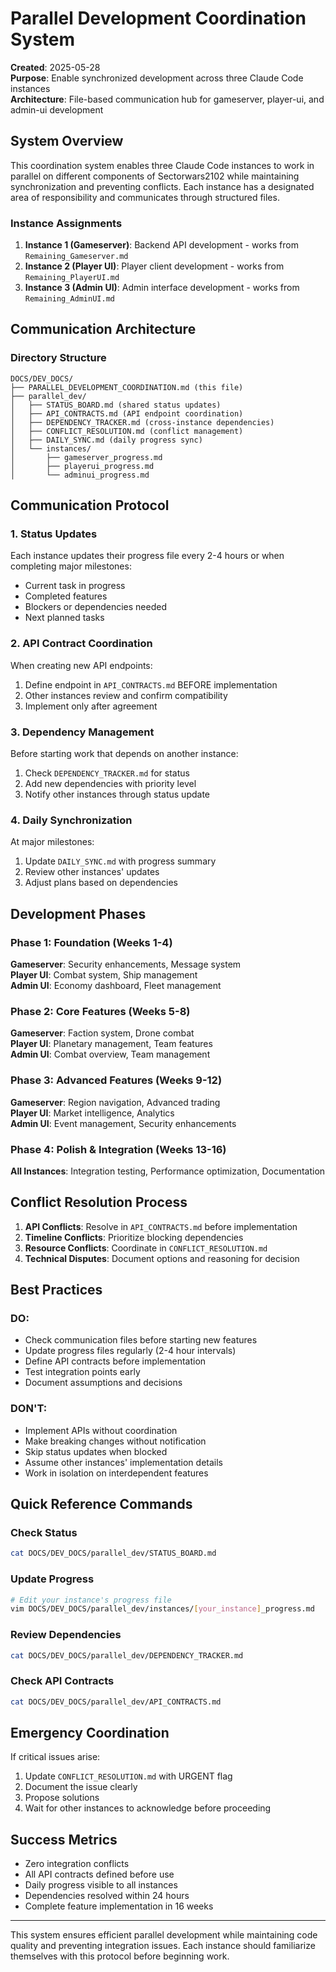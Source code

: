 # Parallel Development Coordination System
**Created**: 2025-05-28  
**Purpose**: Enable synchronized development across three Claude Code instances  
**Architecture**: File-based communication hub for gameserver, player-ui, and admin-ui development

## System Overview

This coordination system enables three Claude Code instances to work in parallel on different components of Sectorwars2102 while maintaining synchronization and preventing conflicts. Each instance has a designated area of responsibility and communicates through structured files.

### Instance Assignments
1. **Instance 1 (Gameserver)**: Backend API development - works from `Remaining_Gameserver.md`
2. **Instance 2 (Player UI)**: Player client development - works from `Remaining_PlayerUI.md`
3. **Instance 3 (Admin UI)**: Admin interface development - works from `Remaining_AdminUI.md`

## Communication Architecture

### Directory Structure
```
DOCS/DEV_DOCS/
├── PARALLEL_DEVELOPMENT_COORDINATION.md (this file)
├── parallel_dev/
│   ├── STATUS_BOARD.md (shared status updates)
│   ├── API_CONTRACTS.md (API endpoint coordination)
│   ├── DEPENDENCY_TRACKER.md (cross-instance dependencies)
│   ├── CONFLICT_RESOLUTION.md (conflict management)
│   ├── DAILY_SYNC.md (daily progress sync)
│   └── instances/
│       ├── gameserver_progress.md
│       ├── playerui_progress.md
│       └── adminui_progress.md
```

## Communication Protocol

### 1. Status Updates
Each instance updates their progress file every 2-4 hours or when completing major milestones:
- Current task in progress
- Completed features
- Blockers or dependencies needed
- Next planned tasks

### 2. API Contract Coordination
When creating new API endpoints:
1. Define endpoint in `API_CONTRACTS.md` BEFORE implementation
2. Other instances review and confirm compatibility
3. Implement only after agreement

### 3. Dependency Management
Before starting work that depends on another instance:
1. Check `DEPENDENCY_TRACKER.md` for status
2. Add new dependencies with priority level
3. Notify other instances through status update

### 4. Daily Synchronization
At major milestones:
1. Update `DAILY_SYNC.md` with progress summary
2. Review other instances' updates
3. Adjust plans based on dependencies

## Development Phases

### Phase 1: Foundation (Weeks 1-4)
**Gameserver**: Security enhancements, Message system  
**Player UI**: Combat system, Ship management  
**Admin UI**: Economy dashboard, Fleet management

### Phase 2: Core Features (Weeks 5-8)
**Gameserver**: Faction system, Drone combat  
**Player UI**: Planetary management, Team features  
**Admin UI**: Combat overview, Team management

### Phase 3: Advanced Features (Weeks 9-12)
**Gameserver**: Region navigation, Advanced trading  
**Player UI**: Market intelligence, Analytics  
**Admin UI**: Event management, Security enhancements

### Phase 4: Polish & Integration (Weeks 13-16)
**All Instances**: Integration testing, Performance optimization, Documentation

## Conflict Resolution Process

1. **API Conflicts**: Resolve in `API_CONTRACTS.md` before implementation
2. **Timeline Conflicts**: Prioritize blocking dependencies
3. **Resource Conflicts**: Coordinate in `CONFLICT_RESOLUTION.md`
4. **Technical Disputes**: Document options and reasoning for decision

## Best Practices

### DO:
- Check communication files before starting new features
- Update progress files regularly (2-4 hour intervals)
- Define API contracts before implementation
- Test integration points early
- Document assumptions and decisions

### DON'T:
- Implement APIs without coordination
- Make breaking changes without notification
- Skip status updates when blocked
- Assume other instances' implementation details
- Work in isolation on interdependent features

## Quick Reference Commands

### Check Status
```bash
cat DOCS/DEV_DOCS/parallel_dev/STATUS_BOARD.md
```

### Update Progress
```bash
# Edit your instance's progress file
vim DOCS/DEV_DOCS/parallel_dev/instances/[your_instance]_progress.md
```

### Review Dependencies
```bash
cat DOCS/DEV_DOCS/parallel_dev/DEPENDENCY_TRACKER.md
```

### Check API Contracts
```bash
cat DOCS/DEV_DOCS/parallel_dev/API_CONTRACTS.md
```

## Emergency Coordination

If critical issues arise:
1. Update `CONFLICT_RESOLUTION.md` with URGENT flag
2. Document the issue clearly
3. Propose solutions
4. Wait for other instances to acknowledge before proceeding

## Success Metrics

- Zero integration conflicts
- All API contracts defined before use
- Daily progress visible to all instances
- Dependencies resolved within 24 hours
- Complete feature implementation in 16 weeks

---

This system ensures efficient parallel development while maintaining code quality and preventing integration issues. Each instance should familiarize themselves with this protocol before beginning work.
